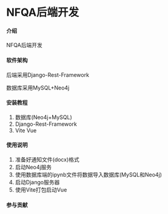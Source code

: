 # NFQA后端开发

#### 介绍
NFQA后端开发

#### 软件架构
后端采用Django-Rest-Framework

数据库采用MySQL+Neo4j


#### 安装教程

1.  数据库(Neo4j+MySQL)
2.  Django-Rest-Framework
3.  Vite Vue

#### 使用说明

1.  准备好通知文件(docx)格式
2.  启动Neo4j服务
3.  使用数据库端的ipynb文件将数据导入数据库(MySQL和Neo4j)
4.  启动Django服务器
5.  使用Vite打包启动Vue

#### 参与贡献
